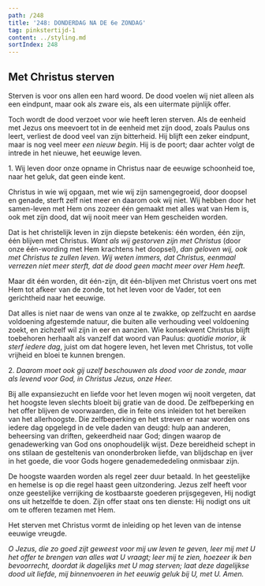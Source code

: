 ```yaml
---
path: /248
title: '248: DONDERDAG NA DE 6e ZONDAG'
tag: pinkstertijd-1
content: ../styling.md
sortIndex: 248
---
```


## Met Christus sterven

Sterven is voor ons allen een hard woord. De dood voelen wij niet alleen als een eindpunt, maar ook als zware eis, als een uitermate pijnlijk offer.

Toch wordt de dood verzoet voor wie heeft leren sterven. Als de eenheid met Jezus ons meevoert tot in de eenheid met zijn dood, zoals Paulus ons leert, verliest de dood veel van zijn bitterheid. Hij blijft een zeker eindpunt, maar is nog veel meer _een nieuw begin_. Hij is de poort; daar achter volgt de intrede in het nieuwe, het eeuwige leven.

1\. Wij leven door onze opname in Christus naar de eeuwige schoonheid toe, naar het geluk, dat geen einde kent.

Christus in wie wij opgaan, met wie wij zijn samengegroeid, door doopsel en genade, sterft zelf niet meer en daarom ook wij niet. Wij hebben door het samen-leven met Hem ons zozeer één gemaakt met alles wat van Hem is, ook met zijn dood, dat wij nooit meer van Hem gescheiden worden.

Dat is het christelijk leven in zijn diepste betekenis: één worden, één zijn, één blijven met Christus. _Want als wij gestorven zijn met Christus_ (door onze één-wording met Hem krachtens het doopsel), _dan geloven wij, ook met Christus te zullen leven. Wij weten immers, dat Christus, eenmaal verrezen niet meer sterft, dat de dood geen macht meer over Hem heeft._

Maar dit één worden, dit één-zijn, dit één-blijven met Christus voert ons met Hem tot afkeer van de zonde, tot het leven voor de Vader, tot een gerichtheid naar het eeuwige.

Dat alles is niet naar de wens van onze al te zwakke, op zelfzucht en aardse voldoening afgestemde natuur, die buiten alle verhouding veel voldoening zoekt, en zichzelf wil zijn in eer en aanzien. Wie konsekwent Christus blijft toebehoren herhaalt als vanzelf dat woord van Paulus: _quotidie morior_, _ik sterf iedere dag_, juist om dat hogere leven, het leven met Christus, tot volle vrijheid en bloei te kunnen brengen.

2\. _Daarom moet ook gij uzelf beschouwen als dood voor de zonde, maar als levend voor God, in Christus Jezus, onze Heer._

Bij alle expansiezucht en liefde voor het leven mogen wij nooit vergeten, dat het hoogste leven slechts bloeit bij gratie van de dood. De zelfbeperking en het offer blijven de voorwaarden, die in feite ons inleiden tot het bereiken van het allerhoogste. Die zelfbeperking en het streven er naar worden ons iedere dag opgelegd in de vele daden van deugd: hulp aan anderen, beheersing van driften, gekeerdheid naar God; dingen waarop de genadewerking van God ons onophoudelijk wijst. Deze bereidheid schept in ons stilaan de gesteltenis van ononderbroken liefde, van blijdschap en ijver in het goede, die voor Gods hogere genademededeling onmisbaar zijn.

De hoogste waarden worden als regel zeer duur betaald. In het geestelijke en hemelse is op die regel haast geen uitzondering. Jezus zelf heeft voor onze geestelijke verrijking de kostbaarste goederen prijsgegeven, Hij nodigt ons uit hetzelfde te doen. Zijn offer staat ons ten dienste: Hij nodigt ons uit om te offeren tezamen met Hem.

Het sterven met Christus vormt de inleiding op het leven van de intense eeuwige vreugde.

_O Jezus, die zo goed zijt geweest voor mij uw leven te geven, leer mij met U het offer te brengen van alles wat U vraagt; leer mij te zien, hoezeer ik ben bevoorrecht, doordat ik dagelijks met U mag sterven; laat deze dagelijkse dood uit liefde, mij binnenvoeren in het eeuwig geluk bij U, met U. Amen._
